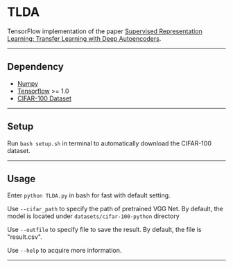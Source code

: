 # TLDA
TensorFlow implementation of the paper [Supervised Representation Learning: Transfer Learning with Deep Autoencoders][TLDA].

---
## Dependency

* [Numpy][np]
* [Tensorflow][tf] >= 1.0
* [CIFAR-100 Dataset][cifar]

---
## Setup
Run `bash setup.sh` in terminal to automatically download the CIFAR-100 dataset.

---

## Usage
Enter `python TLDA.py` in bash for fast with default setting.

Use `--cifar_path` to specify the path of pretrained VGG Net. By default, the model is located under `datasets/cifar-100-python` directory

Use `--outfile` to specify file to save the result. By default, the file is "result.csv".

Use `--help` to acquire more information.

---

[TLDA]:http://www.intsci.ac.cn/users/zhuangfuzhen/paper/IJCAI15-578.pdf
[np]:https://github.com/numpy/numpy/blob/master/INSTALL.rst.txt
[tf]:http://tensorflow.org
[cifar]:https://www.cs.toronto.edu/~kriz/cifar.html
